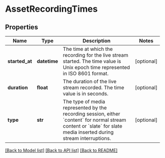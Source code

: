 # AssetRecordingTimes

## Properties
Name | Type | Description | Notes
------------ | ------------- | ------------- | -------------
**started_at** | **datetime** | The time at which the recording for the live stream started. The time value is Unix epoch time represented in ISO 8601 format. | [optional]
**duration** | **float** | The duration of the live stream recorded. The time value is in seconds. | [optional]
**type** | **str** | The type of media represented by the recording session, either &#x60;content&#x60; for normal stream content or &#x60;slate&#x60; for slate media inserted during stream interruptions. | [optional]

[[Back to Model list]](../README.md#documentation-for-models) [[Back to API list]](../README.md#documentation-for-api-endpoints) [[Back to README]](../README.md)


